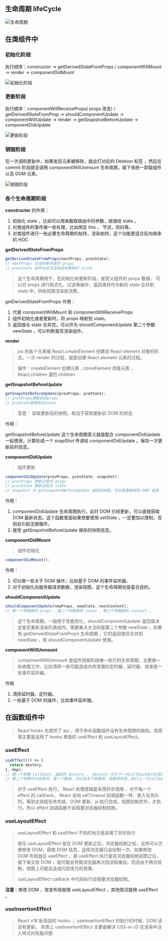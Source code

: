 ## 生命周期 lifeCycle

![生命周期](./src/assets/lifeCycle.png)

## 在类组件中

### 初始化阶段

执行顺序：constructor -> getDerivedStateFromProps / componentWillMount -> render -> componentDidMount

![初始化阶段](./src/assets/class-comp-init.png)

### 更新阶段

执行顺序：componentWillReceiveProps( props 改变) / getDerivedStateFromProp -> shouldComponentUpdate -> componentWillUpdate -> render -> getSnapshotBeforeUpdate -> componentDidUpdate

![更新阶段](./src/assets/class-comp-update.png)

### 销毁阶段

在一次调和更新中，如果发现元素被移除，就会打对应的 Deletion 标签 ，然后在 commit 阶段就会调用 componentWillUnmount 生命周期，接下来统一卸载组件以及 DOM 元素。

![销毁阶段](./src/assets/class-comp-unmount.png)

### 各个生命周期阶段

**constructor** 的作用：

1. 初始化 state ，比如可以用来截取路由中的参数，赋值给 state 。
2. 对类组件的事件做一些处理，比如绑定 this ， 节流，防抖等。
3. 对类组件进行一些必要生命周期的劫持，渲染劫持，这个功能更适合反向继承的 HOC

**getDerivedStateFromProps**

```ts
getDerivedStateFromProps(nextProps, prevState);
// nextProps 父组件新传递的 props
// prevState 组件在此次渲染前待更新的 state
```

> 这个生命周期用于，在初始化和更新阶段，接受父组件的 props 数据， 可以对 props 进行格式化，过滤等操作，返回值将作为新的 state 合并到 state 中，供给视图渲染层消费。

getDerivedStateFromProps 作用：

1. 代替 componentWillMount 和 componentWillReceiveProps
2. 组件初始化或者更新时，将 props 映射到 state。
3. 返回值与 state 合并完，可以作为 shouldComponentUpdate 第二个参数 newState ，可以判断是否渲染组件。

**render**

> jsx 的各个元素被 React.createElement 创建成 React element 对象的形式。一次 render 的过程，就是创建 React.element 元素的过程。
>
> 操作：createElement 创建元素 , cloneElement 克隆元素 ，React.children 遍历 children

**getSnapshotBeforeUpdate**

```ts
getSnapshotBeforeUpdate(prevProps, preState);
// prevProps更新前的props
// preState更新前的state
```

> 意思： 获取更新前的快照，相当于获取更新前 DOM 的状态

作用：

getSnapshotBeforeUpdate 这个生命周期意义就是配合 componentDidUpdate 一起使用，计算形成一个 snapShot 传递给 componentDidUpdate 。保存一次更新前的信息。

**componentDidUpdate**

> 组件更新

```ts
componentDidUpdate(prevProps, prevState, snapshot);
// prevProps 更新之前的 props
// prevState 更新之前的 state
// snapshot 为 getSnapshotBeforeUpdate 返回的快照，可以是更新前的 DOM 信息
```

作用：

1. componentDidUpdate 生命周期执行，此时 DOM 已经更新，可以直接获取 DOM 最新状态。这个函数里面如果想要使用 setState ，一定要加以限制，否则会引起无限循环。
2. 接受 getSnapshotBeforeUpdate 保存的快照信息。

**componentDidMount**

> 组件初始化

```ts
componentDidMount();
```

作用：

1. 可以做一些关于 DOM 操作，比如基于 DOM 的事件监听器。
2. 对于初始化向服务器请求数据，渲染视图，这个生命周期也是蛮合适的。

**shouldComponentUpdate**

```ts
shouldComponentUpdate(newProps, newState, nextContext);
// 第一个参数新的 props ，第二个参数新的 state ，第三个参数新的 context 。
```

> 这个生命周期，一般用于性能优化，shouldComponentUpdate 返回值决定是否重新渲染的类组件。需要重点关注的是第二个参数 newState ，如果有 getDerivedStateFromProps 生命周期 ，它的返回值将合并到 newState ，供 shouldComponentUpdate 使用。

**componentWillUnmount**

> componentWillUnmount 是组件销毁阶段唯一执行的生命周期，主要做一些收尾工作，比如清除一些可能造成内存泄漏的定时器，延时器，或者是一些事件监听器。

作用

1. 清除延时器，定时器。
2. 一些基于 DOM 的操作，比如事件监听器。

## 在函数组件中

> React hooks 也提供了 api ，用于弥补函数组件没有生命周期的缺陷。其原理主要是运用了 hooks 里面的 useEffect 和 useLayoutEffect。

### useEffect

```ts
useEffect(() => {
  return destory;
}, dep);
// 第一个参数 callback, 返回的 destory ， destory 作为下一次callback执行之前调用，用于清除上一次 callback 产生的副作用。
// 第二个参数作为依赖项，是一个数组，可以有多个依赖项，依赖项改变，执行上一次callback 返回的 destory ，和执行新的 effect 第一个参数 callback 。
```

> 对于 useEffect 执行， React 处理逻辑是采用异步调用 ，对于每一个 effect 的 callback， React 会向 setTimeout 回调函数一样，放入任务队列，等到主线程任务完成，DOM 更新，js 执行完成，视图绘制完毕，才执行。所以 effect 回调函数不会阻塞浏览器绘制视图。

### useLayoutEffect

> useLayoutEffect 和 useEffect 不同的地方是采用了同步执行
>
> 首先 useLayoutEffect 是在 DOM 更新之后，浏览器绘制之前，这样可以方便修改 DOM，获取 DOM 信息，这样浏览器只会绘制一次，如果修改 DOM 布局放在 useEffect ，那 useEffect 执行是在浏览器绘制视图之后，接下来又改 DOM ，就可能会导致浏览器再次回流和重绘。而且由于两次绘制，视图上可能会造成闪现突兀的效果。
>
> useLayoutEffect callback 中代码执行会阻塞浏览器绘制。

**注意**：修改 DOM ，改变布局就用 useLayoutEffect ，其他情况就用 useEffect 。

### useInsertionEffect

> React v18 新添加的 hooks ； useInsertionEffect 的执行的时候，DOM 还没有更新。
> 本质上 useInsertionEffect 主要是解决 CSS-in-JS 在渲染中注入样式的性能问题
